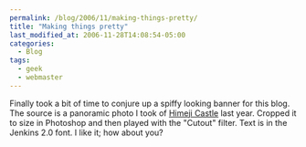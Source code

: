 ```yaml
---
permalink: /blog/2006/11/making-things-pretty/
title: "Making things pretty"
last_modified_at: 2006-11-28T14:08:54-05:00
categories:
  - Blog
tags:
  - geek
  - webmaster
---
```


Finally took a bit of time to conjure up a spiffy looking banner for this blog. The source is a panoramic photo I took
of [Himeji Castle](http://en.wikipedia.org/wiki/Himeji_castle) last year. Cropped it to size in Photoshop and then played
with the &quot;Cutout&quot; filter. Text is in the Jenkins 2.0 font. I like it; how about you?